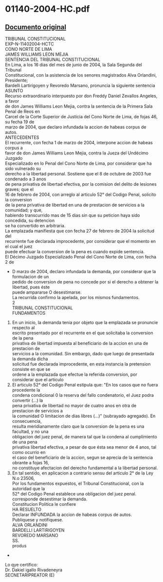 
01140-2004-HC.pdf
=================
  
[Documento original](https://tc.gob.pe/jurisprudencia/2004/01140-2004-HC.pdf)  
---  
TRIBUNAL CONSTITUCIONAL  
EXP-N-11402004-HCTC  
CONO NORTE DE LIMA  
JAMES WILLIAMS LEON MEJIA  
SENTENCIA DEL TRIBUNAL CONSTITUCIONAL  
En Lima, a los 16 dias del mes de junio de 2004, la Sala Segunda del Tribunal  
Constitucional, con la asistencia de los senores magistrados Alva Orlandini, Presidente;  
Bardelli Lartirigoyen y Revoredo Marsano, pronuncia la siguiente sentencia  
ASUNTO  
Recurso extraordinario interpuesto por don Freddy Daniel Zevallos Angeles, a favor  
de don James Williams Leon Mejia, contra la sentencia de la Primera Sala Penal de Reos en  
Carcel de la Corte Superior de Justicia del Cono Norte de Lima, de fojas 46, su fecha 19 de  
marzo de 2004, que declaro infundada la accion de habeas corpus de autos.  
ANTECEDENTES  
El recurrente, con fecha 1 de marzo de 2004, interpone accion de habeas corpus a  
favor de don James Williams Leon Mejia, contra la Jueza del Undécimo Juzgado  
Especializado en lo Penal del Cono Norte de Lima, por considerar que ha sido vulnerado su  
derecho a la libertad personal. Sostiene que el 8 de octubre de 2003 fue condenado a 3 anos  
de pena privativa de libertad efectiva, por la comision del delito de lesiones graves; que el  
16 de febrero de 2004, con arreglo al articulo 52° del Codigo Penal, solicito la conversion  
de la pena privativa de libertad en una de prestacion de servicios a la comunidad; y que,  
habiendo transcurrido mas de 15 dias sin que su peticion haya sido concedida, su detencion  
se ha convertido en arbitraria.  
La emplazada manifiesta que con fecha 27 de febrero de 2004 la solicitud del  
recurrente fue declarada improcedente, por considerar que el momento en el cual el juez  
puede efectuar la conversion de la pena es cuando expide sentencia.  
El Décimo Juzgado Especializado Penal del Cono Norte de Lima, con fecha 2 de  
- D marzo de 2004, declaro infundada la demanda, por considerar que la formulacion de un  
pedido de conversion de pena no concede por si el derecho a obtener la libertad, pues éste  
puede ampararse O desestimarse.  
La recurrida confirmo la apelada, por los mismos fundamentos.  
2  
TRIBUNAL CONSTITUCIONAL  
FUNDAMENTOS  
1. En un inicio, la demanda tenia por objeto que la emplazada se pronuncie respecto al  
escrito presentado por el recurrente en el que solicitaba la conversion de la pena  
privativa de libertad impuesta al beneficiario de la accion en una de prestacion de  
servicios a la comunidad. Sin embargo, dado que luego de presentada la demanda dicha  
solicitud fue declarada improcedente, en esta instancia la pretension consiste en que se  
ordene a la emplazada que efectue la referida conversion, por considerar que el articulo  
2. El articulo 52° del Codigo Penal estipula que: "En los casos que no fuera procedente la  
condena condicional 0 la reserva del fallo condenatorio, el Juez podra convertir (...) la  
pena privativa de libertad no mayor de cuatro anos en otra de prestacion de servicios a  
la comunidad O limitacion de dias libres (...)" (subrayado agregado). En consecuencia,  
resulta meridianamente claro que la conversion de la pena es una facultad, y no una  
obligacion del juez penal, de manera tal que la condena al cumplimiento de una pena  
privativa libertad efectiva, a pesar de que ésta sea menor de 4 anos, tal como ocurrio en  
el caso del beneficiario de la accion, segun se aprecia de la sentencia obrante a fojas 16,  
no constituye afectacion del derecho fundamental a la libertad personal.  
3. En tal sentido, en aplicacion a contrario sensu del articulo 2° de la Ley N.o 23506,  
Por los fundamentos expuestos, el Tribunal Constitucional, con la autoridad que la  
52° del Codigo Penal establece una obligacion del juez penal.  
corresponde desestimar la demanda.  
Constitucion Politica le confiere  
HA RESUELTO  
Declarar INFUNDADA la accion de habeas corpus de autos.  
Publiquese y notifiquese.  
ALVA ORLANDINI  
BARDELLI LARTIRIGOYEN  
REVOREDO MARSANO  
SS.  
produs  
-  
Lo qye certifico:  
Dr. Dakiel igallo Rivadeneyra  
SECNETARIPREATOR (E)
